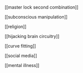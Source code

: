 [[master lock second combination]]

[[subconscious manipulation]]

[[religion]]

[[hijacking brain circuitry]]

[[curve fitting]]

[[social media]]

[[mental illness]]
